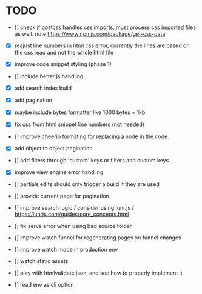 # TODO

- [] check if postcss handles css imports, must process css imported files as well. note https://www.npmjs.com/package/get-css-data

- [x] reajust line numbers in html css error, currently the lines are based on the css read and not the whole html file

- [x] improve code snippet styling (phase 1)

- [] include better js handling

- [x] add search index build

- [x] add pagination

- [x] maybe include bytes formatter like 1000 bytes = 1kb

- [x] fix css from html snippet line numbers (not needed)

- [] improve cheerio formating for replacing a node in the code

- [x] add object to object pagination

- [] add filters through 'custom' keys or filters and custom keys

- [x] improve view engine error handling

- [] partials edits should only trigger a build if they are used

- [] provide current page for pagination

- [] improve search logic / consider using lunr.js / https://lunrjs.com/guides/core_concepts.html

- [] fix serve error when using bad source folder

- [] improve watch funnel for regenerating pages on funnel changes

- [] improve watch mode in production env

- [] watch static assets

- [] play with htmlvalidate json, and see how to properly implement it

- [] read env as cli option
